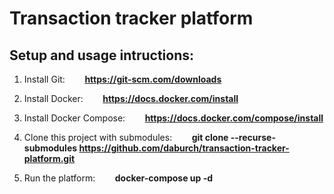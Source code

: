 # Transaction tracker platform

## Setup and usage intructions:

1. Install Git:
&nbsp;&nbsp;&nbsp;&nbsp;&nbsp;&nbsp;  __https://git-scm.com/downloads__

2. Install Docker:
&nbsp;&nbsp;&nbsp;&nbsp;&nbsp;&nbsp;  __https://docs.docker.com/install__

3. Install Docker Compose:
&nbsp;&nbsp;&nbsp;&nbsp;&nbsp;&nbsp;  __https://docs.docker.com/compose/install__

4. Clone this project with submodules:
&nbsp;&nbsp;&nbsp;&nbsp;&nbsp;&nbsp;  __git clone --recurse-submodules https://github.com/daburch/transaction-tracker-platform.git__

5. Run the platform:
&nbsp;&nbsp;&nbsp;&nbsp;&nbsp;&nbsp;  __docker-compose up -d__
